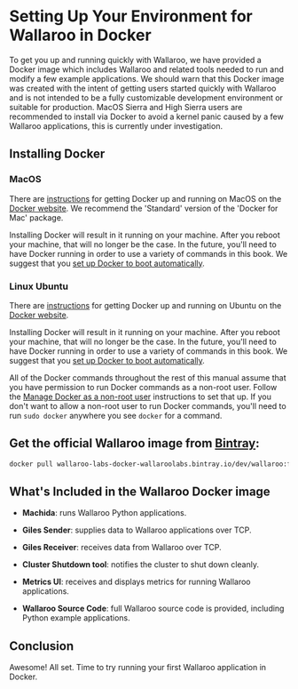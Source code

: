 # Setting Up Your Environment for Wallaroo in Docker

To get you up and running quickly with Wallaroo, we have provided a Docker image which includes Wallaroo and related tools needed to run and modify a few example applications. We should warn that this Docker image was created with the intent of getting users started quickly with Wallaroo and is not intended to be a fully customizable development environment or suitable for production. MacOS Sierra and High Sierra users are recommended to install via Docker to avoid a kernel panic caused by a few Wallaroo applications, this is currently under investigation.

## Installing Docker

### MacOS

There are [instructions](https://docs.docker.com/docker-for-mac/) for getting Docker up and running on MacOS on the [Docker website](https://docs.docker.com/docker-for-mac/).  We recommend the 'Standard' version of the 'Docker for Mac' package.

Installing Docker will result in it running on your machine. After you reboot your machine, that will no longer be the case. In the future, you'll need to have Docker running in order to use a variety of commands in this book. We suggest that you [set up Docker to boot automatically](https://docs.docker.com/docker-for-mac/#general).

### Linux Ubuntu

There are [instructions](https://docs.docker.com/engine/installation/linux/ubuntu/) for getting Docker up and running on Ubuntu on the [Docker website](https://docs.docker.com/engine/installation/linux/ubuntu/).

Installing Docker will result in it running on your machine. After you reboot your machine, that will no longer be the case. In the future, you'll need to have Docker running in order to use a variety of commands in this book. We suggest that you [set up Docker to boot automatically](https://docs.docker.com/engine/installation/linux/linux-postinstall/#configure-docker-to-start-on-boot).

All of the Docker commands throughout the rest of this manual assume that you have permission to run Docker commands as a non-root user. Follow the [Manage Docker as a non-root user](https://docs.docker.com/engine/installation/linux/linux-postinstall/#manage-docker-as-a-non-root-user) instructions to set that up. If you don't want to allow a non-root user to run Docker commands, you'll need to run `sudo docker` anywhere you see `docker` for a command.

## Get the official Wallaroo image from [Bintray](https://bintray.com/wallaroo-labs/wallaroolabs/first-install%3Awallaroo):

```bash
docker pull wallaroo-labs-docker-wallaroolabs.bintray.io/dev/wallaroo:f6acc5f
```

## What's Included in the Wallaroo Docker image

* **Machida**: runs Wallaroo Python applications.

* **Giles Sender**: supplies data to Wallaroo applications over TCP.

* **Giles Receiver**: receives data from Wallaroo over TCP.

* **Cluster Shutdown tool**: notifies the cluster to shut down cleanly.

* **Metrics UI**: receives and displays metrics for running Wallaroo applications.

* **Wallaroo Source Code**: full Wallaroo source code is provided, including Python example applications.

## Conclusion

Awesome! All set. Time to try running your first Wallaroo application in Docker.

